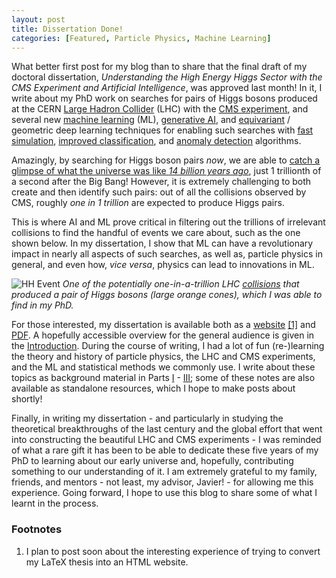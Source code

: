 ```yaml
---
layout: post
title: Dissertation Done!
categories: [Featured, Particle Physics, Machine Learning]
---
```


What better first post for my blog than to share that the final draft of my doctoral dissertation, *Understanding the High Energy Higgs Sector with the CMS Experiment and Artificial Intelligence*, was approved last month!
In it, I write about my PhD work on searches for pairs of Higgs bosons produced at the CERN [Large Hadron Collider](https://rkansal47.github.io/dissertation/TheCERNLargeHadronCollider.html) (LHC) with the [CMS experiment](https://rkansal47.github.io/dissertation/Overview.html), and several new [machine learning](https://rkansal47.github.io/dissertation/Introduction1.html) (ML), [generative AI](https://rkansal47.github.io/dissertation/Autoencodersandgenerativemodels.html), and [equivariant](https://rkansal47.github.io/dissertation/Equivariantneuralnetworks.html) / geometric deep learning techniques for enabling such searches with [fast simulation]((https://rkansal47.github.io/dissertation/AcceleratingSimulationswithAI.html)), [improved classification](https://rkansal47.github.io/dissertation/BoostedHiggsidentification.html), and [anomaly detection](https://rkansal47.github.io/dissertation/Introduction3.html) algorithms.

Amazingly, by searching for Higgs boson pairs *now*, we are able to [catch a glimpse of what the universe was like *14 billion years ago*]((https://rkansal47.github.io/dissertation/TheHiggssector.html#higgs-pair-production-in-the-sm)), just 1 trillionth of a second after the Big Bang!
However, it is extremely challenging to both create and then identify such pairs: out of all the collisions observed by CMS, roughly *one in 1 trillion* are expected to produce Higgs pairs.

This is where AI and ML prove critical in filtering out the trillions of irrelevant collisions to find the handful of events we care about, such as the one shown below.
In my dissertation, I show that ML can have a revolutionary impact in nearly all aspects of such searches, as well as, particle physics in general, and even how, *vice versa*, physics can lead to innovations in ML.

![HH Event](https://rkansal47.github.io/dissertation/figures/01-SM-03-SM/qcd/bbww_event.png)
*One of the potentially one-in-a-trillion LHC [collisions](https://cms3d.web.cern.ch/HIG-23-012/) that produced a pair of Higgs bosons (large orange cones), which I was able to find in my PhD.*

For those interested, my dissertation is available both as a [website](https://rkansal47.github.io/dissertation) [[1]](#footnotes) and [PDF](https://github.com/rkansal47/dissertation/blob/gh-pages/dissertation.pdf?raw=true).
A hopefully accessible overview for the general audience is given in the [Introduction](https://rkansal47.github.io/dissertation/Introduction.html).
During the course of writing, I had a lot of fun (re-)learning the theory and history of particle physics, the LHC and CMS experiments, and the ML and statistical methods we commonly use.
I write about these topics as background material in Parts [I](https://rkansal47.github.io/dissertation/TheoreticalBackground.html) - [III](https://rkansal47.github.io/dissertation/AIMLandStatisticsBackground.html); some of these notes are also available as standalone resources, which I hope to make posts about shortly!

Finally, in writing my dissertation - and particularly in studying the theoretical breakthroughs of the last century and the global effort that went into constructing the beautiful LHC and CMS experiments - I was reminded of what a rare gift it has been to be able to dedicate these five years of my PhD to learning about our early universe and, hopefully, contributing something to our understanding of it.
I am extremely grateful to my family, friends, and mentors - not least, my advisor, Javier! - for allowing me this experience.
Going forward, I hope to use this blog to share some of what I learnt in the process.





### Footnotes

1. I plan to post soon about the interesting experience of trying to convert my LaTeX thesis into an HTML website.

<!-- 

More technically, we are able to uniquely measure the strength of the Higgs self-coupling, which is directly related to the [metastability of the early universe](https://rkansal47.github.io/dissertation/TheHiggssector.html#higgs-pair-production-in-the-sm).

Moreover, my focus was on *very high energy* Higgs bosons


Such searches, particularly at very high enegies, also allow measurements of the two-Higgs to two-vector-boson (HHVV)  -->